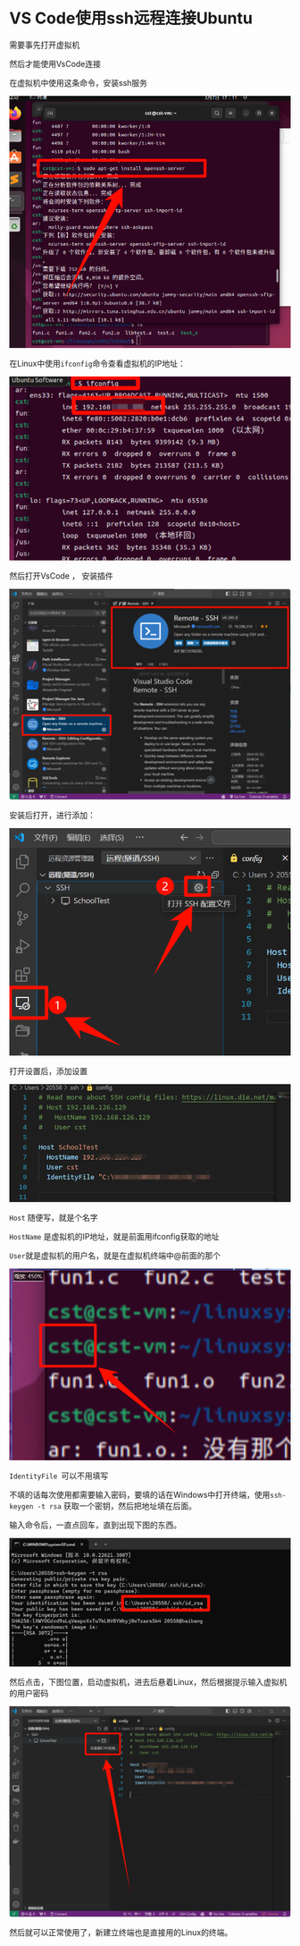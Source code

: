 # VS Code使用ssh远程连接Ubuntu

需要事先打开虚拟机

然后才能使用VsCode连接

在虚拟机中使用这条命令，安装ssh服务

![576671271a1f72af8c14766a0dc1bf0](assets/576671271a1f72af8c14766a0dc1bf0.png)

在Linux中使用`ifconfig`命令查看虚拟机的IP地址：

![image-20240307174136134](assets/image-20240307174136134.png)

然后打开VsCode ， 安装插件

![image-20240307171948505](assets/image-20240307171948505.png)

安装后打开，进行添加：

![image-20240307172211101](assets/image-20240307172211101.png)

打开设置后，添加设置

![image-20240307172250531](assets/image-20240307172250531.png)

`Host` 随便写，就是个名字

`HostName` 是虚拟机的IP地址，就是前面用ifconfig获取的地址

`User`就是虚拟机的用户名，就是在虚拟机终端中@前面的那个

![image-20240307172600347](assets/image-20240307172600347.png)

`IdentityFile `可以不用填写

不填的话每次使用都需要输入密码，要填的话在Windows中打开终端，使用`ssh-keygen -t rsa` 获取一个密钥，然后把地址填在后面。

输入命令后，一直点回车，直到出现下图的东西。

![image-20240307172837359](assets/image-20240307172837359.png)



然后点击，下图位置，启动虚拟机，进去后悬着Linux，然后根据提示输入虚拟机的用户密码

![image-20240307173121680](assets/image-20240307173121680.png)

然后就可以正常使用了，新建立终端也是直接用的Linux的终端。